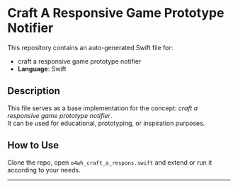 # Craft A Responsive Game Prototype Notifier

This repository contains an auto-generated Swift file for:

- craft a responsive game prototype notifier
- **Language**: Swift

## Description

This file serves as a base implementation for the concept: *craft a responsive game prototype notifier*.  
It can be used for educational, prototyping, or inspiration purposes.

## How to Use

Clone the repo, open `o4wh_craft_a_respons.swift` and extend or run it according to your needs.

---


